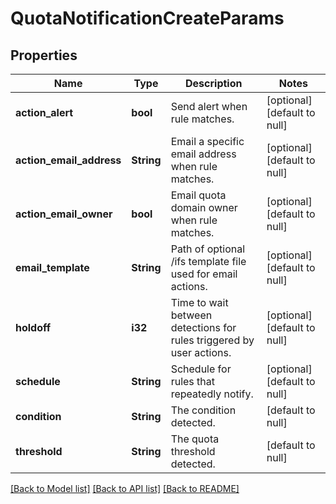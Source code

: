 # QuotaNotificationCreateParams

## Properties
Name | Type | Description | Notes
------------ | ------------- | ------------- | -------------
**action_alert** | **bool** | Send alert when rule matches. | [optional] [default to null]
**action_email_address** | **String** | Email a specific email address when rule matches. | [optional] [default to null]
**action_email_owner** | **bool** | Email quota domain owner when rule matches. | [optional] [default to null]
**email_template** | **String** | Path of optional /ifs template file used for email actions. | [optional] [default to null]
**holdoff** | **i32** | Time to wait between detections for rules triggered by user actions. | [optional] [default to null]
**schedule** | **String** | Schedule for rules that repeatedly notify. | [optional] [default to null]
**condition** | **String** | The condition detected. | [default to null]
**threshold** | **String** | The quota threshold detected. | [default to null]

[[Back to Model list]](../README.md#documentation-for-models) [[Back to API list]](../README.md#documentation-for-api-endpoints) [[Back to README]](../README.md)


